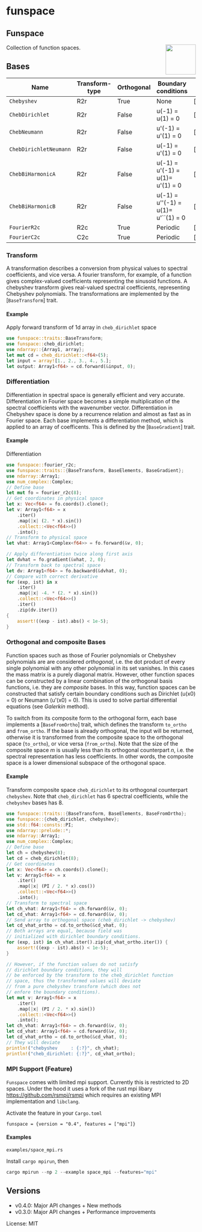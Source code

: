 # funspace

## Funspace
<img align="right" src="https://rustacean.net/assets/cuddlyferris.png" width="80">
Collection of function spaces.

## Bases

| Name                     | Transform-type | Orthogonal | Boundary conditions                  | Link                         |
|--------------------------|----------------|------------|--------------------------------------|------------------------------|
| ``Chebyshev``            | R2r            | True       | None                                 | [`chebyshev()`]              |
| ``ChebDirichlet ``       | R2r            | False      | u(-1) = u(1) = 0                     | [`cheb_dirichlet()`]         |
| ``ChebNeumann``          | R2r            | False      | u'(-1) = u'(1) = 0                   | [`cheb_neumann()`]           |
| ``ChebDirichletNeumann`` | R2r            | False      | u(-1) = u'(1) = 0                    | [`cheb_dirichlet_neumann()`] |
| ``ChebBiHarmonicA``      | R2r            | False      | u(-1)  = u'(-1) = u(1)= u'(1) = 0    | [`cheb_biharmonic_a()`]      |
| ``ChebBiHarmonicB``      | R2r            | False      | u(-1)  = u''(-1) = u(1)= u'``(1) = 0 | [`cheb_biharmonic_b()`]      |
| ``FourierR2c``           | R2c            | True       | Periodic                             | [`fourier_r2c()`]            |
| ``FourierC2c``           | C2c            | True       | Periodic                             | [`fourier_c2c()`]            |

### Transform
A transformation describes a conversion from physical values to spectral coefficients,
and vice versa. A fourier transform, for example, of a function gives complex-valued
coefficients representing the sinusoid functions. A chebyshev transform gives
real-valued spectral coefficients, representing Chebyshev polynomials.
The transformations are implemented by the [`BaseTransform`] trait.

#### Example
Apply forward transform of 1d array in `cheb_dirichlet` space
```rust
use funspace::traits::BaseTransform;
use funspace::cheb_dirichlet;
use ndarray::{Array1, array};
let mut cd = cheb_dirichlet::<f64>(5);
let input = array![1., 2., 3., 4., 5.];
let output: Array1<f64> = cd.forward(&input, 0);
```

### Differentiation
Differentiation in spectral space is generally efficient and very accurate.
Differentiation in Fourier space becomes a simple multiplication of the spectral
coefficients with the wavenumber vector.
Differentiation in Chebyshev space is done by a recurrence
relation and almost as fast as in Fourier space.
Each base implements a differentiation method, which is applied to
an array of coefficents. This is defined by the [`BaseGradient`] trait.

#### Example
Differentiation
```rust
use funspace::fourier_r2c;
use funspace::traits::{BaseTransform, BaseElements, BaseGradient};
use ndarray::Array1;
use num_complex::Complex;
// Define base
let mut fo = fourier_r2c(8);
// Get coordinates in physical space
let x: Vec<f64> = fo.coords().clone();
let v: Array1<f64> = x
    .iter()
    .map(|x| (2. * x).sin())
    .collect::<Vec<f64>>()
    .into();
// Transform to physical space
let vhat: Array1<Complex<f64>> = fo.forward(&v, 0);

// Apply differentiation twice along first axis
let dvhat = fo.gradient(&vhat, 2, 0);
// Transform back to spectral space
let dv: Array1<f64> = fo.backward(&dvhat, 0);
// Compare with correct derivative
for (exp, ist) in x
    .iter()
    .map(|x| -4. * (2. * x).sin())
    .collect::<Vec<f64>>()
    .iter()
    .zip(dv.iter())
{
    assert!((exp - ist).abs() < 1e-5);
}
```

### Orthogonal and composite Bases
Function spaces such as those of Fourier polynomials or Chebyshev polynomials are
are considered *orthogonal*, i.e. the dot product of every single
polynomial with any other polynomial in its set vanishes. In this cases
the mass matrix is a purely diagonal matrix.
However, other function spaces can be constructed by a linear combination
of the orthogonal basis functions, i.e. they are *composite* bases. In this way, function
spaces can be constructed that satisfy certain boundary conditions such as Dirichlet
(u(x0) = 0) or Neumann (u'(x0) = 0).
This is used to solve partial differential equations (see *Galerkin* method).

To switch from its composite form to the orthogonal form, each base implements
a [`BaseFromOrtho`] trait, which defines the transform `to_ortho` and `from_ortho`.
If the base is already orthogonal, the input will be returned, otherwise it
is transformed from the composite space to the orthogonal space (`to_ortho`), or vice versa
(`from_ortho`).
Note that the size of the composite space *m*  is usually less than its orthogonal
counterpart *n*, i.e. the spectral representation has less coefficients. In other words,
the composite space is a lower dimensional subspace  of the orthogonal space.


#### Example
Transform composite space `cheb_dirichlet` to its orthogonal counterpart
`chebyshev`. Note that `cheb_dirichlet` has 6 spectral coefficients,
while the `chebyshev` bases has 8.
```rust
use funspace::traits::{BaseTransform, BaseElements, BaseFromOrtho};
use funspace::{cheb_dirichlet, chebyshev};
use std::f64::consts::PI;
use ndarray::prelude::*;
use ndarray::Array1;
use num_complex::Complex;
// Define base
let ch = chebyshev(8);
let cd = cheb_dirichlet(8);
// Get coordinates
let x: Vec<f64> = ch.coords().clone();
let v: Array1<f64> = x
    .iter()
    .map(|x| (PI / 2. * x).cos())
    .collect::<Vec<f64>>()
    .into();
// Transform to spectral space
let ch_vhat: Array1<f64> = ch.forward(&v, 0);
let cd_vhat: Array1<f64> = cd.forward(&v, 0);
// Send array to orthogonal space (cheb_dirichlet -> chebyshev)
let cd_vhat_ortho = cd.to_ortho(&cd_vhat, 0);
// Both arrays are equal, because field was
// initialized with dirichlet boundary conditions.
for (exp, ist) in ch_vhat.iter().zip(cd_vhat_ortho.iter()) {
    assert!((exp - ist).abs() < 1e-5);
}

// However, if the function values do not satisfy
// dirichlet boundary conditions, they will
// be enforced by the transform to the cheb_dirichlet function
// space, thus the transformed values will deviate
// from a pure chebyshev transform (which does not
// enfore the boundary conditions).
let mut v: Array1<f64> = x
    .iter()
    .map(|x| (PI / 2. * x).sin())
    .collect::<Vec<f64>>()
    .into();
let ch_vhat: Array1<f64> = ch.forward(&v, 0);
let cd_vhat: Array1<f64> = cd.forward(&v, 0);
let cd_vhat_ortho = cd.to_ortho(&cd_vhat, 0);
// They will deviate
println!("chebyshev     : {:?}", ch_vhat);
println!("cheb_dirichlet: {:?}", cd_vhat_ortho);
```
### MPI Support (Feature)
`Funspace` comes with limited mpi support. Currently this is restricted
to 2D spaces. Under the hood it uses a fork of the rust mpi libary
<https://github.com/rsmpi/rsmpi> which requires an existing MPI implementation
and `libclang`.

Activate the feature in your ``Cargo.toml``
```
funspace = {version = "0.4", features = ["mpi"]}
```

#### Examples
`examples/space_mpi.rs`

Install `cargo mpirun`, then
```rust
cargo mpirun --np 2 --example space_mpi --features="mpi"
```

## Versions
- v0.4.0: Major API changes + New methods
- v0.3.0: Major API changes + Performance improvements

License: MIT
